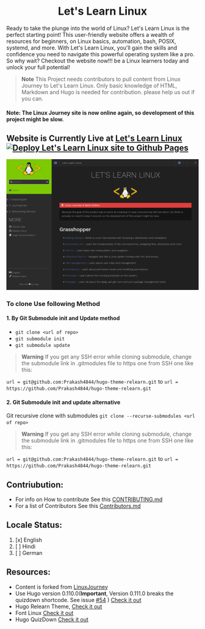 <H1 align="center">Let's Learn Linux</H1>

Ready to take the plunge into the world of Linux? Let's Learn Linux is the perfect starting point! This user-friendly website offers a wealth of resources for beginners, on Linux basics, automation, bash, POSIX, systemd, and more. With Let's Learn Linux, you'll gain the skills and confidence you need to navigate this powerful operating system like a pro. So why wait? Checkout the website now!!! be a Linux learners today and unlock your full potential!


> **Note**
> This Project needs contributors to pull content from Linux Journey to Let's Learn Linux. Only basic knowledge of HTML, Markdown and Hugo is needed for contribution. please help us out if you can.

#### Note: The Linux Journey site is now online again, so development of this project might be slow.

## Website is Currently Live at [Let's Learn Linux](https://prakash4844.github.io/Let-s-Learn-Linux/) [![Deploy Let's Learn Linux site to Github Pages](https://github.com/Prakash4844/Let-s-Learn-Linux/actions/workflows/hugo.yml/badge.svg?branch=main)](https://github.com/Prakash4844/Let-s-Learn-Linux/actions/workflows/hugo.yml)

![Site Screenshot](Site-Home.png)
### To clone Use following Method 

#### 1. By Git Submodule init and Update method 
- `git clone <url of repo>`
- `git submodule init`
- `git submodule update`

> **Warning**
> If you get any SSH error while cloning submodule, change the submodule link in .gitmodules file to https one from SSH one like this:

`url = git@github.com:Prakash4844/hugo-theme-relearn.git` to `url = https://github.com/Prakash4844/hugo-theme-relearn.git`

#### 2. Git Submodule init and update alternative

Git recursive clone with submodules `git clone --recurse-submodules <url of repo>`

> **Warning**
> If you get any SSH error while cloning submodule, change the submodule link in .gitmodules file to https one from SSH one like this:

`url = git@github.com:Prakash4844/hugo-theme-relearn.git` to `url = https://github.com/Prakash4844/hugo-theme-relearn.git`


## Contriubution:
- For info on How to contribute See this [CONTRIBUTING.md](https://github.com/Prakash4844/Let-s-Learn-Linux/tree/main/Contribute/Contributing)
- For a list of Contributors See this [Contributors.md](https://github.com/Prakash4844/Let-s-Learn-Linux/tree/main/Contribute/Contributors)

## Locale Status:

1. [x] English
2. [ ] Hindi
3. [ ] German

## Resources:
- Content is forked from [LinuxJourney](https://github.com/cindyq/linuxjourney)
- Use Hugo version 0.110.0(**Important**, Version 0.111.0 breaks the quizdown shortcode. See issue [#54](/../../issues/54) ) [Check it out](https://gohugo.io/)
- Hugo Relearn Theme, [Check it out](https://github.com/McShelby/hugo-theme-relearn)
- Font Linux [Check it out](https://github.com/lkundrak/font-linux)
- Hugo QuizDown [Check it out](https://github.com/bonartm/hugo-quiz)
